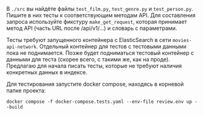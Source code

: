 В `./src` вы найдёте файлы `test_film.py`, `test_genre.py` и `test_person.py`.
Пишите в них тесты к соответствующим методам API.
Для составления запроса используйте фикстуру `make_get_request`, которая принимает метод API
(часть URL после /api/v1/...) и словарь с параметрами.

Тесты требуют запущенного контейнера с ElasticSearch в сети `movies-api-network`.
Отдельный контейнер для тестов с тестовыми данными пока не поднимается.
Позже будет подниматься тестовый контейнер с данными для теста (скорее всего, с такими же, как на проде).
Предлагаю для начала писать тесты, которые не требуют наличия конкретных данных в индексе.

Для тестирования запустите docker compose, находясь в корневой папке проекта:
```commandline
docker compose -f docker-compose.tests.yaml --env-file review.env up --build
```